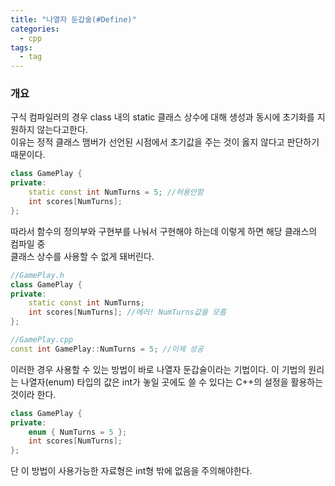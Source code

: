 ```yaml
---
title: "나열자 둔갑술(#Define)"
categories:
  - cpp
tags:
  - tag
---
```


### 개요
구식 컴파일러의 경우 class 내의 static 클래스 상수에 대해 생성과 동시에 초기화를 지원하지 않는다고한다.<br>
이유는 정적 클래스 맴버가 선언된 시점에서 초기값을 주는 것이 옳지 않다고 판단하기 때문이다.
```cpp
class GamePlay {
private:
	static const int NumTurns = 5; //허용안함
	int scores[NumTurns];
};
```

따라서 함수의 정의부와 구현부를 나눠서 구현해야 하는데 이렇게 하면 해당 클래스의 컴파일 중<br>
클래스 상수를 사용할 수 없게 돼버린다.
```cpp
//GamePlay.h
class GamePlay {
private:
	static const int NumTurns;
	int scores[NumTurns]; //에러! NumTurns값을 모름
};

//GamePlay.cpp
const int GamePlay::NumTurns = 5; //이제 성공
```

이러한 경우 사용할 수 있는 방법이 바로 나열자 둔갑술이라는 기법이다.
이 기법의 원리는 나열자(enum) 타입의 값은 int가 놓일 곳에도 쓸 수 있다는 C++의
설정을 활용하는 것이라 한다.
```cpp
class GamePlay {
private:
	enum { NumTurns = 5 };
	int scores[NumTurns];
};
```
단 이 방법이 사용가능한 자료형은 int형 밖에 없음을 주의해야한다.
